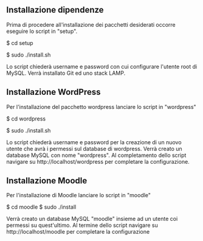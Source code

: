 ## Installazione dipendenze

Prima di procedere all'installazione dei pacchetti desiderati occorre eseguire lo 
script in "setup".

$ cd setup

$ sudo ./install.sh

Lo script chiederà username e password con cui configurare l'utente root di MySQL.
Verrà installato Git ed uno stack LAMP.

## Installazione WordPress

Per l'installazione del pacchetto wordpress lanciare lo script in "wordpress"

$ cd wordpress

$ sudo ./install.sh

Lo script chiederà username e password per la creazione di un nuovo utente che
avrà i permessi sul database di wordpress.
Verrà creato un database MySQL con nome "wordpress".
Al completamento dello script navigare su http://localhost/wordpress per completare la
configurazione.

## Installazione Moodle

Per l'installazione di Moodle lanciare lo script in "moodle"

$ cd moodle
$ sudo ./install

Verrà creato un database MySQL "moodle" insieme ad un utente coi permessi su quest'ultimo.
Al termine dello script navigare su http://localhost/moodle per completare la configurazione
